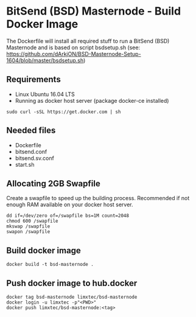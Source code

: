 # BitSend (BSD) Masternode - Build Docker Image

The Dockerfile will install all required stuff to run a BitSend (BSD) Masternode and is based on script bsdsetup.sh (see: https://github.com/dArkjON/BSD-Masternode-Setup-1604/blob/master/bsdsetup.sh)

## Requirements
- Linux Ubuntu 16.04 LTS
- Running as docker host server (package docker-ce installed)
```
sudo curl -sSL https://get.docker.com | sh
```

## Needed files
- Dockerfile
- bitsend.conf
- bitsend.sv.conf
- start.sh

## Allocating 2GB Swapfile
Create a swapfile to speed up the building process. Recommended if not enough RAM available on your docker host server.
```
dd if=/dev/zero of=/swapfile bs=1M count=2048
chmod 600 /swapfile
mkswap /swapfile
swapon /swapfile
```

## Build docker image
```
docker build -t bsd-masternode .
```

## Push docker image to hub.docker
```
docker tag bsd-masternode limxtec/bsd-masternode
docker login -u limxtec -p"<PWD>"
docker push limxtec/bsd-masternode:<tag>
```
